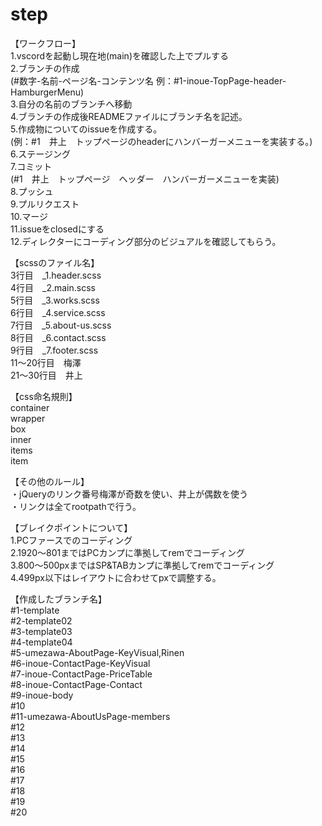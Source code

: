 # step

【ワークフロー】  
1.vscordを起動し現在地(main)を確認した上でプルする  
2.ブランチの作成  
(#数字-名前-ページ名-コンテンツ名 例：#1-inoue-TopPage-header-HamburgerMenu)  
3.自分の名前のブランチへ移動  
4.ブランチの作成後READMEファイルにブランチ名を記述。  
5.作成物についてのissueを作成する。  
(例：#1　井上　トップページのheaderにハンバーガーメニューを実装する。)  
6.ステージング  
7.コミット  
(#1　井上　トップページ　ヘッダー　ハンバーガーメニューを実装)  
8.プッシュ  
9.プルリクエスト  
10.マージ  
11.issueをclosedにする  
12.ディレクターにコーディング部分のビジュアルを確認してもらう。  
  
【scssのファイル名】  
3行目　_1.header.scss  
4行目　_2.main.scss  
5行目　_3.works.scss  
6行目　_4.service.scss  
7行目　_5.about-us.scss  
8行目　_6.contact.scss  
9行目　_7.footer.scss  
11〜20行目　梅澤  
21〜30行目　井上  
  
【css命名規則】  
container  
wrapper  
box  
inner  
items  
item  
  
【その他のルール】  
・jQueryのリンク番号梅澤が奇数を使い、井上が偶数を使う  
・リンクは全てrootpathで行う。  
  
【ブレイクポイントについて】  
1.PCファースでのコーディング  
2.1920〜801まではPCカンプに準拠してremでコーディング  
3.800〜500pxまではSP&TABカンプに準拠してremでコーディング  
4.499px以下はレイアウトに合わせてpxで調整する。  
  
【作成したブランチ名】  
#1-template  
#2-template02  
#3-template03  
#4-template04  
#5-umezawa-AboutPage-KeyVisual,Rinen  
#6-inoue-ContactPage-KeyVisual  
#7-inoue-ContactPage-PriceTable  
#8-inoue-ContactPage-Contact  
#9-inoue-body  
#10  
#11-umezawa-AboutUsPage-members  
#12  
#13  
#14  
#15  
#16  
#17  
#18  
#19  
#20  